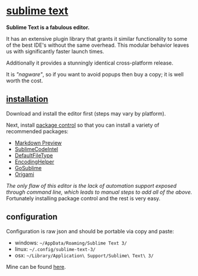 
# [sublime text](http://www.sublimetext.com/)

**Sublime Text is a fabulous editor.**

It has an extensive plugin library that grants it similar functionality to some of the best IDE's without the same overhead.  This modular behavior leaves us with significantly faster launch times.

Additionally it provides a stunningly identical cross-platform release.

It is _"nagware"_, so if you want to avoid popups then buy a copy; it is well worth the cost.


## [installation](www.sublimetext.com/3)

Download and install the editor first (steps may vary by platform).

Next, install [package control](https://sublime.wbond.net/installation) so that you can install a variety of recommended packages:

- [Markdown Preview](https://github.com/revolunet/sublimetext-markdown-preview)
- [SublimeCodeIntel](https://github.com/SublimeCodeIntel/SublimeCodeIntel)
- [DefaultFileType](https://github.com/spadgos/sublime-DefaultFileType)
- [EncodingHelper](https://github.com/SublimeText/EncodingHelper)
- [GoSublime](https://github.com/DisposaBoy/GoSublime)
- [Origami](https://github.com/SublimeText/Origami)

_The only flaw of this editor is the lack of automation support exposed through command line, which leads to manual steps to add all of the above._  Fortunately installing package control and the rest is very easy.


## configuration

Configuration is raw json and should be portable via copy and paste:

- windows: `~/AppData/Roaming/Sublime Text 3/`
- linux: `~/.config/sublime-text-3/`
- osx: `~/Library/Application\ Support/Sublime\ Text\ 3/`

Mine can be found [here](../data/etc/skel/.config/sublime-text-3/Packages/User/).
